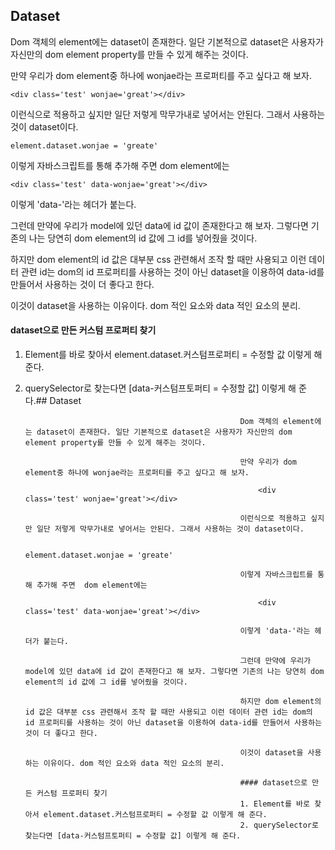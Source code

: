 ## Dataset

Dom 객체의 element에는 dataset이 존재한다. 일단 기본적으로 dataset은 사용자가 자신만의 dom element property를 만들 수 있게 해주는 것이다.

만약 우리가 dom element중 하나에 wonjae라는 프로퍼티를 주고 싶다고 해 보자.

    <div class='test' wonjae='great'></div>

이런식으로 적용하고 싶지만 일단 저렇게 막무가내로 넣어서는 안된다. 그래서 사용하는 것이 dataset이다.

    element.dataset.wonjae = 'greate'

이렇게 자바스크립트를 통해 추가해 주면  dom element에는

    <div class='test' data-wonjae='great'></div>

이렇게 'data-'라는 헤더가 붙는다.

그런데 만약에 우리가 model에 있던 data에 id 값이 존재한다고 해 보자. 그렇다면 기존의 나는 당연히 dom element의 id 값에 그 id를 넣어줬을 것이다.

하지만 dom element의 id 값은 대부분 css 관련해서 조작 할 때만 사용되고 이런 데이터 관련 id는 dom의 id 프로퍼티를 사용하는 것이 아닌 dataset을 이용하여 data-id를 만들어서 사용하는 것이 더 좋다고 한다.

이것이 dataset을 사용하는 이유이다. dom 적인 요소와 data 적인 요소의 분리.

#### dataset으로 만든 커스텀 프로퍼티 찾기
1. Element를 바로 찾아서 element.dataset.커스텀프로퍼티 = 수정할 값 이렇게 해 준다.
2. querySelector로 찾는다면 [data-커스텀프토퍼티 = 수정할 값] 이렇게 해 준다.## Dataset

                                                       Dom 객체의 element에는 dataset이 존재한다. 일단 기본적으로 dataset은 사용자가 자신만의 dom element property를 만들 수 있게 해주는 것이다.

                                                       만약 우리가 dom element중 하나에 wonjae라는 프로퍼티를 주고 싶다고 해 보자.

                                                           <div class='test' wonjae='great'></div>

                                                       이런식으로 적용하고 싶지만 일단 저렇게 막무가내로 넣어서는 안된다. 그래서 사용하는 것이 dataset이다.

                                                           element.dataset.wonjae = 'greate'

                                                       이렇게 자바스크립트를 통해 추가해 주면  dom element에는

                                                           <div class='test' data-wonjae='great'></div>

                                                       이렇게 'data-'라는 헤더가 붙는다.

                                                       그런데 만약에 우리가 model에 있던 data에 id 값이 존재한다고 해 보자. 그렇다면 기존의 나는 당연히 dom element의 id 값에 그 id를 넣어줬을 것이다.

                                                       하지만 dom element의 id 값은 대부분 css 관련해서 조작 할 때만 사용되고 이런 데이터 관련 id는 dom의 id 프로퍼티를 사용하는 것이 아닌 dataset을 이용하여 data-id를 만들어서 사용하는 것이 더 좋다고 한다.

                                                       이것이 dataset을 사용하는 이유이다. dom 적인 요소와 data 적인 요소의 분리.

                                                       #### dataset으로 만든 커스텀 프로퍼티 찾기
                                                       1. Element를 바로 찾아서 element.dataset.커스텀프로퍼티 = 수정할 값 이렇게 해 준다.
                                                       2. querySelector로 찾는다면 [data-커스텀프토퍼티 = 수정할 값] 이렇게 해 준다.